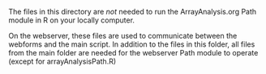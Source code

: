 The files in this directory are *not* needed to run the ArrayAnalysis.org Path module in R on your locally computer.

On the webserver, these files are used to communicate between the webforms and the main script.
In addition to the files in this folder, all files from the main folder are needed for the webserver Path module to operate
(except for arrayAnalysisPath.R)
